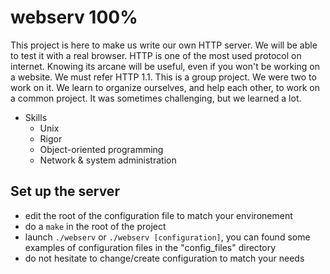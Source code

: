 # webserv 100%

This project is here to make us write our own HTTP server. We will be able to test it with a real browser. HTTP is one of the most used protocol on internet. Knowing its arcane will be useful, even if you won't be working on a website. We must refer HTTP 1.1.
This is a group project. We were two to work on it. We learn to organize ourselves, and help each other, to work on a common project. It was sometimes challenging, but we learned a lot.

- Skills
  - Unix
  - Rigor
  - Object-oriented programming
  - Network & system administration

## Set up the server

- edit the root of the configuration file to match your environement
- do a ```make``` in the root of the project
- launch ```./webserv``` or ```./webserv [configuration]```, you can found some examples of configuration files in the "config_files" directory
- do not hesitate to change/create configuration to match your needs 
